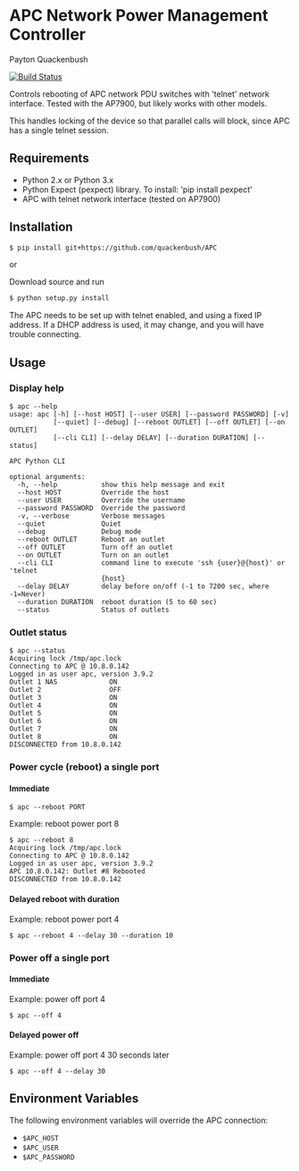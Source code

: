 APC Network Power Management Controller
=======================================

Payton Quackenbush

[![Build Status](https://travis-ci.org/quackenbush/APC.svg?branch=master)](https://travis-ci.org/quackenbush/APC)

Controls rebooting of APC network PDU switches with 'telnet' network interface.
Tested with the AP7900, but likely works with other models.

This handles locking of the device so that parallel calls will block, since
APC has a single telnet session.

Requirements
------------

- Python 2.x or Python 3.x
- Python Expect (pexpect) library.  To install: 'pip install pexpect'
- APC with telnet network interface (tested on AP7900)

Installation
------------

```bash
$ pip install git+https://github.com/quackenbush/APC
```

or

Download source and run

```bash
$ python setup.py install
```

The APC needs to be set up with telnet enabled, and using a fixed IP address.
If a DHCP address is used, it may change, and you will have trouble connecting.

Usage
-----

### Display help
```
$ apc --help
usage: apc [-h] [--host HOST] [--user USER] [--password PASSWORD] [-v]
           [--quiet] [--debug] [--reboot OUTLET] [--off OUTLET] [--on OUTLET]
           [--cli CLI] [--delay DELAY] [--duration DURATION] [--status]

APC Python CLI

optional arguments:
  -h, --help           show this help message and exit
  --host HOST          Override the host
  --user USER          Override the username
  --password PASSWORD  Override the password
  -v, --verbose        Verbose messages
  --quiet              Quiet
  --debug              Debug mode
  --reboot OUTLET      Reboot an outlet
  --off OUTLET         Turn off an outlet
  --on OUTLET          Turn on an outlet
  --cli CLI            command line to execute 'ssh {user}@{host}' or 'telnet
                       {host}
  --delay DELAY        delay before on/off (-1 to 7200 sec, where -1=Never)
  --duration DURATION  reboot duration (5 to 60 sec)
  --status             Status of outlets
```

### Outlet status
```
$ apc --status
Acquiring lock /tmp/apc.lock
Connecting to APC @ 10.8.0.142
Logged in as user apc, version 3.9.2
Outlet 1 NAS             ON
Outlet 2                 OFF
Outlet 3                 ON
Outlet 4                 ON
Outlet 5                 ON
Outlet 6                 ON
Outlet 7                 ON
Outlet 8                 ON
DISCONNECTED from 10.8.0.142
```

### Power cycle (reboot) a single port
#### Immediate
```$ apc --reboot PORT```

Example: reboot power port 8
```
$ apc --reboot 8
Acquiring lock /tmp/apc.lock
Connecting to APC @ 10.8.0.142
Logged in as user apc, version 3.9.2
APC 10.8.0.142: Outlet #8 Rebooted
DISCONNECTED from 10.8.0.142
```

#### Delayed reboot with duration
Example: reboot power port 4

```$ apc --reboot 4 --delay 30 --duration 10```

### Power off a single port
#### Immediate
Example: power off port 4

```$ apc --off 4```

#### Delayed power off
Example: power off port 4 30 seconds later

```$ apc --off 4 --delay 30```

Environment Variables
---------------------

The following environment variables will override the APC connection:
- `$APC_HOST`
- `$APC_USER`
- `$APC_PASSWORD`
